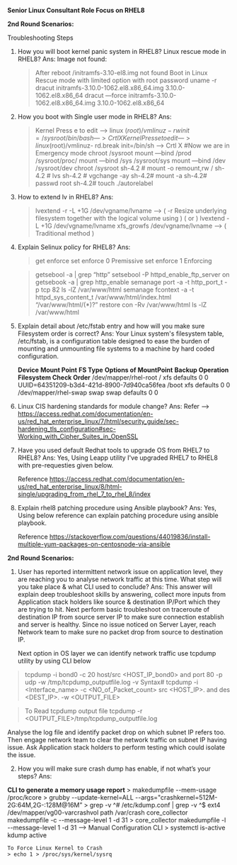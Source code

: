 
**Senior Linux Consultant Role Focus on RHEL8**

**2nd Round Scenarios:**

Troubleshooting Steps

1. How you will boot kernel panic system in RHEL8? Linux rescue mode in RHEL8?
   Ans:
	Image not found:
	> After reboot /initramfs-3.10-el8.img not found
	> Boot in Linux Rescue mode with limited option with root password
	> uname -r
	> dracut initramfs-3.10.0-1062.el8.x86_64.img 3.10.0-1062.el8.x86_64
	> dracut —force initramfs-3.10.0-1062.el8.x86_64.img 3.10.0-1062.el8.x86_64

2. How you boot with Single user mode in RHEL8?
   Ans:
	> Kernel Press e to edit —> linux ($root)/vmlinuz- rw init=/sysroot/bin/bash —> Crtl X
	> Kernel Press e to edit —> linux ($root)/vmlinuz- rd.break init=/bin/sh —> Crtl X
	> #Now we are in Emergency mode
	> chroot /sysroot
	> mount —bind /prod /sysroot/proc/
	> mount —bind /sys /sysroot/sys
	> mount —bind /dev /sysroot/dev
	> chroot /sysroot
	sh-4.2 # mount -o remount,rw /
	sh-4.2 # lvs
	sh-4.2 # vgchange -ay
	sh-4.2# mount -a
	sh-4.2# passwd root
	sh-4.2# touch ./autorelabel

3. How to extend lv in RHEL8?
   Ans:
	> lvextend -r -L +1G /dev/vgname/lvname		--> ( -r Resize underlying filesystem together with the logical volume using ) 
	( or )
	> lvextend -L +1G /dev/vgname/lvname
 	> xfs_growfs /dev/vgname/lvname			--> ( Traditional method )

4. Explain Selinux policy for RHEL8?
   Ans:
	> get enforce
	> set enforce 0
	  Premissive
 	> set enforce 1
	  Enforcing
 
	> getsebool -a | grep “http”
	> setsebool -P httpd_enable_ftp_server on
	> getsebook -a | grep http_enable
	> semanage port -a -t http_port_t -p tcp 82
	> ls -lZ /var/www/html
	> semanage fcontext -a -t httpd_sys_content_t /var/www/html/index.html “/var/www/html/(*)?”
	> restore con -Rv /var/www/html
	> ls -lZ /var/www/html
 
5. Explain detail about /etc/fstab entry and how will you make sure Filesystem order is correct?
   Ans:
	Your Linux system's filesystem table, /etc/fstab, is a configuration table designed to ease the burden of mounting and unmounting file systems to a machine by hard coded configuration.

   	**Device**		**Mount Point**		**FS Type**	**Options of MountPoint**	**Backup Operation**	**Filesystem Check Order**
	/dev/mapper/rhel-root   /                       xfs     	defaults        		0 			0
	UUID=64351209-b3d4-421d-8900-7d940ca56fea /boot xfs     	defaults        		0 			0
	/dev/mapper/rhel-swap   swap                    swap    	defaults        		0 			0

6. Linux CIS hardening standards for module change?
   Ans:
   Refer --> https://access.redhat.com/documentation/en-us/red_hat_enterprise_linux/7/html/security_guide/sec-hardening_tls_configuration#sec-Working_with_Cipher_Suites_in_OpenSSL

7. Have you used default Redhat tools to upgrade OS from RHEL7 to RHEL8?
   Ans:
   Yes, Using Leapp utility I've upgraded RHEL7 to RHEL8 with pre-requesties given below.
   
   Reference https://access.redhat.com/documentation/en-us/red_hat_enterprise_linux/8/html-single/upgrading_from_rhel_7_to_rhel_8/index
   
8. Explain rhel8 patching procedure using Ansible playbook?
   Ans:
   Yes, Using below reference can explain patching procedure using ansible playbook.
   
   Reference https://stackoverflow.com/questions/44019836/install-multiple-yum-packages-on-centosnode-via-ansible

**2nd Round Scenarios:**

1. User has reported intermittent network issue on application level, they are reaching you to analyse network traffic at this time. What step will you take place & what CLI used to conclude?
  Ans: 
  This answer will explain deep troubleshoot skills by answering, collect more inputs from Application stack holders like source & destination IP/Port which they are trying to hit.
  Next perform basic troubleshoot on traceroute of destination IP from source server IP to make sure connection establish and server is healthy.
  Since no issue noticed on Server Layer, reach Network team to make sure no packet drop from source to destination IP.

	Next option in OS layer we can identify network traffic use tcpdump utility by using CLI below

  > tcpdump -i bond0 -c 20 host/src <HOST_IP_bond0> and port 80 -p udp -w /tmp/tcpdump_outputfile.log -v
  > Syntax#  tcpdump -i <Interface_name> -c <NO_of_Packet_count> src <HOST_IP>.<PORT> and des <DEST_IP>.<PORT> -w <OUTPUT_FILE>

  > To Read tcpdump output file
  > tcpdump -r <OUTPUT_FILE>/tmp/tcpdump_outputfile.log

  Analyse the log file and identify packet drop on which subnet IP refers too.
  Then engage network team to clear the network traffic on subnet IP having issue.
  Ask Application stack holders to perform testing which could isolate the issue.

2. How you will make sure crash dump has enable, if not what’s your steps?
  Ans:

  **CLI to generate a memory usage report**
	> makedumpfile --mem-usage /proc/kcore
	> grubby --update-kernel=ALL --args="crashkernel=512M-2G:64M,2G-:128M@16M”
	> grep -v ^# /etc/kdump.conf | grep -v ^$
		ext4 /dev/mapper/vg00-varcrashvol
		path /var/crash
		core_collector makedumpfile -c --message-level 1 -d 31
	> core_collector makedumpfile -l --message-level 1 -d 31           —> Manual Configuration CLI
	> systemctl is-active kdump
		active
	
	To Force Linux Kernel to Crash 
	> echo 1 > /proc/sys/kernel/sysrq
